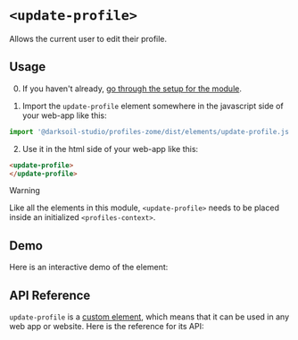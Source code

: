 # `<update-profile>`

Allows the current user to edit their profile.

## Usage

0. If you haven't already, [go through the setup for the module](/setup).

1. Import the `update-profile` element somewhere in the javascript side of your web-app like this:

```js
import '@darksoil-studio/profiles-zome/dist/elements/update-profile.js'
```

2. Use it in the html side of your web-app like this:

```html
<update-profile>
</update-profile>
```

> [!WARNING]
> Like all the elements in this module, `<update-profile>` needs to be placed inside an initialized `<profiles-context>`.

## Demo

Here is an interactive demo of the element:

<element-demo>
</element-demo>

<script setup>
import { onMounted } from 'vue'
import {
  ProfilesZomeMock,
  demoProfiles,
} from "../../ui/src/mocks.ts";
import { ProfilesStore } from "../../ui/src/profiles-store.ts";
import { ProfilesClient } from "../../ui/src/profiles-client.ts";
import { decodeHashFromBase64, encodeHashToBase64 } from '@holochain/client';
import { render } from 'lit';
import { html, unsafeStatic } from "lit/static-html.js";

onMounted(async () => {
  // Elements need to be imported on the client side, not the SSR side
  // Reference: https://vitepress.dev/guide/ssr-compat#importing-in-mounted-hook
  await import('@api-viewer/docs/lib/api-docs.js');
  await import('@api-viewer/demo/lib/api-demo.js');
  await import('../../ui/src/elements/profiles-context.ts');
  await import('../../ui/src/elements/update-profile.ts');

  const profiles = await demoProfiles();
  const myPubKey = Array.from(profiles.keys())[0];
  const mock = new ProfilesZomeMock(profiles, myPubKey);
  const client = new ProfilesClient(mock, "lobby");
  const store = new ProfilesStore(client);
    
  render(html`
    <profiles-context .store=${store}>
      <api-demo src="custom-elements.json" only="update-profile" exclude-knobs="store">
        <template data-element="update-profile" data-target="host">
          <update-profile>
          </update-profile>
        </template>
      </api-demo>
    </profiles-context>`,
    document.querySelector('element-demo')
  );
});

</script>

## API Reference

`update-profile` is a [custom element](https://web.dev/articles/custom-elements-v1), which means that it can be used in any web app or website. Here is the reference for its API:

<api-docs src="custom-elements.json" only="update-profile">
</api-docs>
